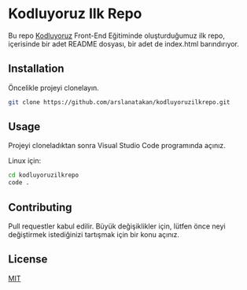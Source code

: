# Kodluyoruz Ilk Repo

Bu repo [Kodluyoruz](https://www.kodluyoruz.org/) Front-End Eğitiminde oluşturduğumuz ilk repo, içerisinde bir adet README dosyası, bir adet de index.html barındırıyor.

## Installation

Öncelikle projeyi clonelayın. 
```bash
git clone https://github.com/arslanatakan/kodluyoruzilkrepo.git 
```

## Usage

Projeyi cloneladıktan sonra Visual Studio Code programında açınız. 

Linux için:
```bash
cd kodluyoruzilkrepo
code .
```

## Contributing 

Pull requestler kabul edilir. Büyük değişiklikler için, lütfen önce neyi değiştirmek istediğinizi tartışmak için bir konu açınız. 

## License
[MIT](https://choosealicense.com/licenses/mit/)


